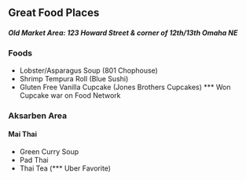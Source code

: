## Great Food Places

##### Old Market Area: 123 Howard Street & corner of 12th/13th Omaha NE

### Foods

- Lobster/Asparagus Soup (801 Chophouse)
- Shrimp Tempura Roll (Blue Sushi)
- Gluten Free Vanilla Cupcake (Jones Brothers Cupcakes) *** Won Cupcake war on Food Network

### Aksarben Area

#### Mai Thai 
- Green Curry Soup
- Pad Thai
- Thai Tea (*** Uber Favorite)
